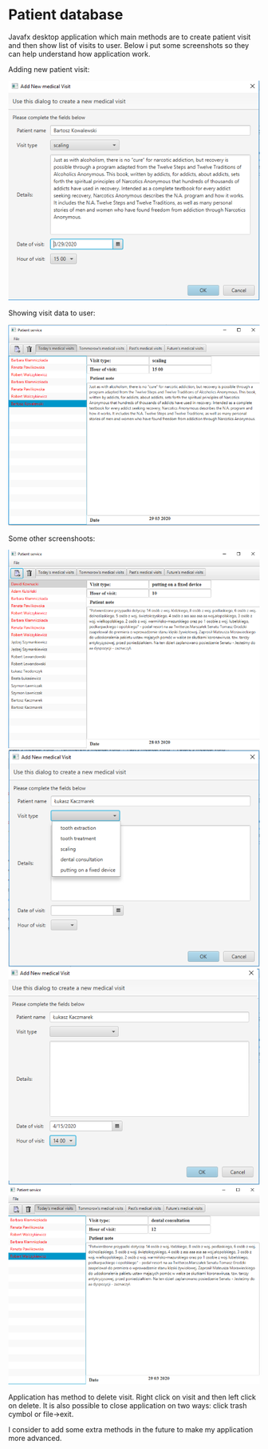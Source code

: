 # Patient database



Javafx desktop application which main methods are to create patient visit and then show list of visits to user.
Below i put some screenshots so they can help understand how application work.
 
 Adding new patient visit:
 
 ![](https://raw.githubusercontent.com/JacekKaczmarek10/Patient-database/master/Screenshoots/ss5.png)
 
 Showing visit data to user:
 
 ![](https://raw.githubusercontent.com/JacekKaczmarek10/Patient-database/master/Screenshoots/ss6.png)


Some other screenshoots:

![](https://raw.githubusercontent.com/JacekKaczmarek10/Patient-database/master/Screenshoots/ss1.png)
![](https://raw.githubusercontent.com/JacekKaczmarek10/Patient-database/master/Screenshoots/ss2.png)
![](https://raw.githubusercontent.com/JacekKaczmarek10/Patient-database/master/Screenshoots/ss3.png)
![](https://raw.githubusercontent.com/JacekKaczmarek10/Patient-database/master/Screenshoots/ss4.png)

Application has method to delete visit. Right click on visit and then left click on delete.
It is also possible to close application on two ways: click trash cymbol or file->exit.


I consider to add some extra methods in the future to make my application more advanced. 
